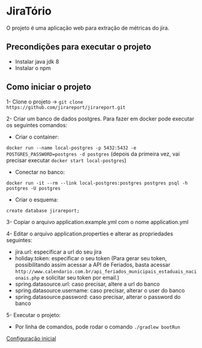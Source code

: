 # JiraTório
O projeto é uma aplicação web para extração de métricas do jira.

## Precondições para executar o projeto
- Instalar java jdk 8
- Instalar o npm

## Como iniciar o projeto
1- Clone o projeto -> `git clone https://github.com/jirareport/jirareport.git`

2- Criar um banco de dados postgres. 
Para fazer em docker pode executar os seguintes comandos:

- Criar o container:

`docker run --name local-postgres -p 5432:5432 -e POSTGRES_PASSWORD=postgres -d postgres`
(depois da primeira vez, vai precisar executar `docker start local-postgres`)

- Conectar no banco:

`docker run -it --rm --link local-postgres:postgres postgres psql -h postgres -U postgres`

- Criar o esquema:

`create database jirareport;`

3- Copiar o arquivo application.example.yml com o nome application.yml

4- Editar o arquivo application.properties e alterar as propriedades seguintes:
- jira.url: especificar a url do seu jira
- holiday.token: especificar o seu token (Para gerar seu token, possibilitando assim acessar a API de Feriados, basta acessar `http://www.calendario.com.br/api_feriados_municipais_estaduais_nacionais.php` e solicitar seu token por email.)
- spring.datasource.url: caso precisar, altere a url do banco
- spring.datasource.username: caso precisar, alterar o user do banco
- spring.datasource.password: caso precisar, alterar o password do banco

5- Executar o projeto:
- Por linha de comandos, pode rodar o comando `./gradlew bootRun`

[Configuração inicial](/startConfig.html)